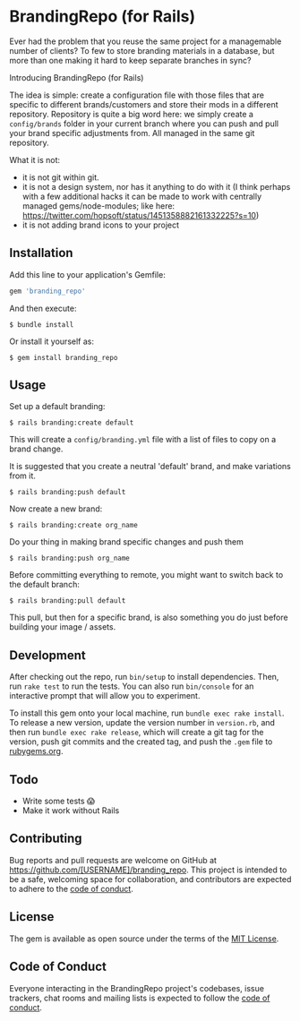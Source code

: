 # BrandingRepo (for Rails)

Ever had the problem that you reuse the same project for a managemable number of clients? To few to store branding materials in a database, but more than one making it hard to keep separate branches in sync?

Introducing BrandingRepo (for Rails)

The idea is simple: create a configuration file with those files that are specific to different brands/customers and store their mods in a different repository. Repository is quite a big word here: we simply create a `config/brands` folder in your current branch where you can push and pull your brand specific adjustments from. All managed in the same git repository.

What it is not:

- it is not git within git.
- it is not a design system, nor has it anything to do with it (I think perhaps with a few additional hacks it can be made to work with centrally managed gems/node-modules; like here: https://twitter.com/hopsoft/status/1451358882161332225?s=10)
- it is not adding brand icons to your project

## Installation

Add this line to your application's Gemfile:

```ruby
gem 'branding_repo'
```

And then execute:

    $ bundle install

Or install it yourself as:

    $ gem install branding_repo

## Usage

Set up a default branding:

```
$ rails branding:create default
```

This will create a `config/branding.yml` file with a list of files to copy on a brand change.

It is suggested that you create a neutral 'default' brand, and make variations from it.

```
$ rails branding:push default
```

Now create a new brand:

```
$ rails branding:create org_name
```

Do your thing in making brand specific changes and push them

```
$ rails branding:push org_name
```

Before committing everything to remote, you might want to switch back to the default branch:

```
$ rails branding:pull default
```

This pull, but then for a specific brand, is also something you do just before building your image / assets.

## Development

After checking out the repo, run `bin/setup` to install dependencies. Then, run `rake test` to run the tests. You can also run `bin/console` for an interactive prompt that will allow you to experiment.

To install this gem onto your local machine, run `bundle exec rake install`. To release a new version, update the version number in `version.rb`, and then run `bundle exec rake release`, which will create a git tag for the version, push git commits and the created tag, and push the `.gem` file to [rubygems.org](https://rubygems.org).

## Todo

* Write some tests 😱
* Make it work without Rails

## Contributing

Bug reports and pull requests are welcome on GitHub at https://github.com/[USERNAME]/branding_repo. This project is intended to be a safe, welcoming space for collaboration, and contributors are expected to adhere to the [code of conduct](https://github.com/[USERNAME]/branding_repo/blob/master/CODE_OF_CONDUCT.md).

## License

The gem is available as open source under the terms of the [MIT License](https://opensource.org/licenses/MIT).

## Code of Conduct

Everyone interacting in the BrandingRepo project's codebases, issue trackers, chat rooms and mailing lists is expected to follow the [code of conduct](https://github.com/[USERNAME]/branding_repo/blob/master/CODE_OF_CONDUCT.md).
